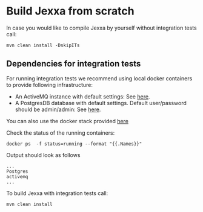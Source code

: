 # Build Jexxa from scratch

In case you would like to compile Jexxa by yourself without integration tests call:

```maven
mvn clean install -DskipITs
```  

## Dependencies for integration tests

For running integration tests we recommend using local docker containers to provide following infrastructure:

*   An ActiveMQ instance with default settings: See [here](https://hub.docker.com/r/rmohr/activemq/).
*   A PostgresDB database with default settings. Default user/password should be admin/admin: See [here](https://hub.docker.com/_/postgres).

You can also use the docker stack provided [here](https://github.com/jexxa-projects/Jexxa/blob/master/jexxa-core/src/test/resources/DeveloperStack.yaml)

Check the status of the running containers:

```docker
docker ps  -f status=running --format "{{.Names}}" 
```    

Output should look as follows

```docker
...
Postgres
activemq
...
```

To build Jexxa with integration tests call:

```maven
mvn clean install 
```  

